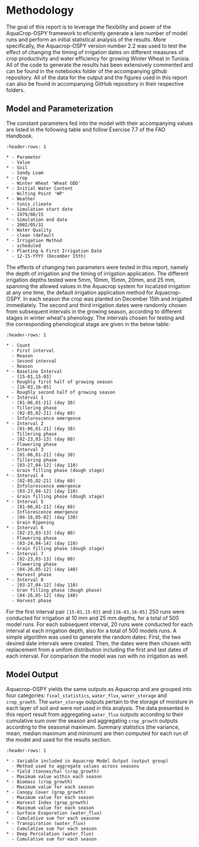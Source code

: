 # Methodology

The goal of this report is to leverage the flexibility and power of the AquaCrop-OSPY framework to eficiently generate a lare number of model runs and perform an initial statistical analysis of the results. More specifically, the Aquacrop-OSPY version number 2.2 was used to test the effect of changing the timing of irrigation dates on different measures of crop productivity and water efficiency for growing Winter Wheat in Tunisia. All of the code to generate the results has been extensively commented and can be found in the notebooks folder of the accompanying github repository. All of the data for the output and the figures used in this report can also be found in accompanying GitHub repository in their respective folders.

## Model and Parameterization
The constant parameters fed into the model with their accompanying values are listed in the following table and follow Exercise 7.7 of the FAO Handbook. 

```{list-table} Model parameters
:header-rows: 1

* - Parameter
  - Value
* - Soil
  - Sandy Loam
* - Crop
  - Winter Wheat 'Wheat GDD'
* - Initial Water Content
  - Wilting Point 'WP'
* - Weather
  - tunis_climate
* - Simulation start date
  - 1979/08/15
* - Simulation end date
  - 2002/05/31
* - Water Quality
  - clean (default
* - Irrigation Method
  - scheduled
* - Planting & First Irrigation Date
  - 12-15-YYYY (December 15th)
```

The effects of changing two parameters were tested in this report, namely the depth of irrigation and the timing of irrigation application. The different irrigation depths tested were 5mm, 10mm, 15mm, 20mm, and 25 mm, spanning the allowed values in the Aquacrop system for localized irrigation at any one time, the default irrigation application method for Aquacrop-OSPY. In each season the crop was planted on December 15th and irrigated immediately. The second and third irrigation dates were randomly chosen from subsequent intervals in the growing season, according to different stages in winter wheat's phenology. The intervals chosen for testing and the corresponding phenological stage are given in the below table:

```{list-table} Intervals tested
:header-rows: 1

* - Count
  - First interval
  - Reason
  - Second interval
  - Reason
* - Baseline Interval
  - [15-01,15-03]
  - Roughly first half of growing season
  - [16-03,16-05]
  - Roughly second half of growing season
* - Interval 1
  - [01-06,01-21] (day 30)
  - Tillering phase
  - [02-05,02-21] (day 60)
  - Infolorescence emergence
* - Interval 2
  - [01-06,01-21] (day 30)
  - Tillering phase
  - [02-23,03-13] (day 80)
  - Flowering phase
* - Interval 3
  - [01-06,01-21] (day 30)
  - Tillering phase
  - [03-27,04-12] (day 110)
  - Grain filling phase (dough stage)
* - Interval 4
  - [02-05,02-21] (day 60)
  - Infolorescence emergence
  - [03-27,04-12] (day 110)
  - Grain filling phase (dough stage)
* - Interval 5
  - [01-06,01-21] (day 60)
  - Inflorescence emergence
  - [04-16,05-02] (day 130)
  - Grain Ripening
* - Interval 6
  - [02-23,03-13] (day 80)
  - Flowering phase
  - [03-24,04-14] (day 110)
  - Grain filling phase (dough stage)
* - Interval 7
  - [02-23,03-13] (day 80)
  - Flowering phase
  - [04-26,05-12] (day 140)
  - Harvest phase
* - Interval 8
  - [03-27,04-12] (day 110)
  - Gran filling phase (dough phase)
  - [04-26,05-12] (day 140)
  - Harvest phase
```

For the first interval pair `[15-01,15-03]` and `[16-03,16-05]` 250 runs were conducted for irrigation at 10 mm and 25 mm depths, for a total of 500 model runs. For each subsequent interval, 20 runs were conducted for each interval at each irrigation depth, also for a total of 500 models runs. A simple algorithm was used to generate the random dates: First, the two desired date intervals were created. Then, the dates were then chosen with replacement from a unifom distribution including the first and last dates of each interval. For comparison the model was run with no irrigation as well.
 
## Model Output
Aquacrop-OSPY yields the same outputs as Aquacrop and are grouped into four categories: `final_statistics`, `water_flux`, `water_storage` and `crop_growth`. The `water_storage` outputs pertain to the storage of moisture in each layer of soil and were not used in this analysis. The data presented in this report result from aggregating `water_flux` outputs according to their cumulative sum over the season and aggregating `crop_growth` outputs according to the seasonal maximum. Summary statistics (the variance, mean, median maximum and minimum) are then computed for each run of the model and used for the results section.

```{list-table} Variable aggregation
:header-rows: 1

* - Variable included in Aquacrop Model Output (output group)
  - Method used to aggregate values across seasons
* - Yield (tonnes/ha) (crop_growth)
  - Maximum value within each season
* - Biomass (crop_growth)
  - Maximum value for each season
* - Canopy Cover (grop_growth)
  - Maximum value for each season
* - Harvest Index (grop_growth)
  - Maximum value for each season
* - Surface Evaporation (water_flux)
  - Cumulative sum for each seasonm
* - Transpiration (water_flux)
  - Cumulative sum for each season
* - Deep Percolation (water_flux)
  - Cumulative sum for each season
```
